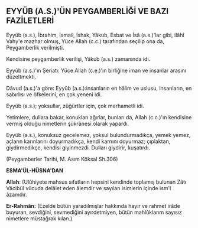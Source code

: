 ## EYYÜB (A.S.)'ÜN PEYGAMBERLİĞİ VE BAZI FAZİLETLERİ

Eyyüb (a.s.), İbrahim, İsmail, İshak, Yâkub, Esbat ve İsâ (a.s.)'lar gibi, ilâhî Vahy'e mazhar olmuş, Yüce Allah (c.c.) tarafından seçilip ona da, Peygamberlik ve­rilmişti.

Kendisine peygamberlik verilişi, Yâkub (a.s.) zama­nında idi.

Eyyûb (a.s.)'ın Şeriatı: Yüce Allah (c.e.)'ın birliğine iman ve insanlar arasını düzeltmekti.

Dâvud (a.s.)'a göre: Eyyûb (a.s.):insanların en hâlim ve uslusu, insanların, en sabırlısı ve öfkelerini, en çok yeneni idi.

Eyyüb (a.s.); yoksullar, züğürtler için, çok merhametli idi.

Yetimlere, dullara bakar, konuklan ağırlar, bunları da, Allah (c.c.)'ın kendisine vermiş olduğu nimetlerin şükrânesi olarak yapardı.

Eyyüb (a.s.), konuksuz gecelemez, yoksul bulundur­madıkça, yemek yemez, açların karınlarını doyurmadıkça, kendi karnını doyurmaz; çıplaktan, giydirmedikçe, kendisi giyinmezdi. Dulları giydirir, kuşatırdı.

(Peygamberler Tarihi, M. Asım Köksal Sh.306)

**ESMA'ÜL-HÜSNA'DAN**

**Allah**: (Ulûhiyete mahsus sıfatların hepsini kendinde toplamış bulunan Zâtı Vâcibül vücuda delâlet eden âlemdir ve sayılan isimlerin içinde ism'i âzamdır.

**Er-Rahmân:** (Ezelde bütün yaradılmışlar hakkında hayır ve rahmet irâde buyuran, sevdiğini, sevmediğini ayırdetmiyen, bütün mahlûklarım sayısız nimetlere müstağrak kılan.)
